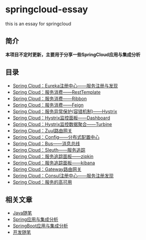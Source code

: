 # springcloud-essay

this is an essay for springcloud

## 简介

**本项目不定时更新，主要用于分享一些SpringCloud应用与集成分析**

## 目录

- [Spring Cloud：Eureka注册中心——服务注册与发现](/document/Eureka服务注册发现.md)
- [Spring Cloud：服务消费——RestTemplate]()
- [Spring Cloud：服务消费——Ribbon]()
- [Spring Cloud：服务消费——Feign]()
- [Spring Cloud：服务异常保护(容错机制)——Hystrix]()
- [Spring Cloud：Hystrix监控面板——Dashboard]()
- [Spring Cloud：Hystrix监控数据聚合——Turbine]()
- [Spring Cloud：Zuul路由网关]()
- [Spring Cloud：Config——分布式配置中心]()
- [Spring Cloud：Bus——消息总线]()
- [Spring Cloud：Sleuth——服务追踪]()
- [Spring Cloud：服务追踪面板——zipkin]()
- [Spring Cloud：服务追踪面板——kibana]()
- [Spring Cloud：Gateway路由网关]()
- [Spring Cloud：Consul注册中心——服务注册发现]()
- [Spring Cloud：服务的高可用]()


## 相关文章

- [Java随笔](https://github.com/stwyj/java-essay)
- [Spring应用与集成分析](https://github.com/stwyj/spring-essay)
- [SpringBoot应用与集成分析](https://github.com/stwyj/springboot-essay)
- [开发随笔](https://github.com/stwyj/develop-essay)
